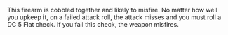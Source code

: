 This firearm is cobbled together and likely to misfire. No matter how well you upkeep it, on a failed attack roll, the attack misses and you must roll a DC 5 Flat check. If you fail this check, the weapon misfires.